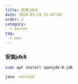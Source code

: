 ```yaml
---
title: 安装jdk8
date: 2024-03-24 11:47:50
order: 2
category:
  - server
tag:
  - env
---
```


### 安装jdk8

```bash
sudo apt install openjdk-8-jdk 

java -version
```

